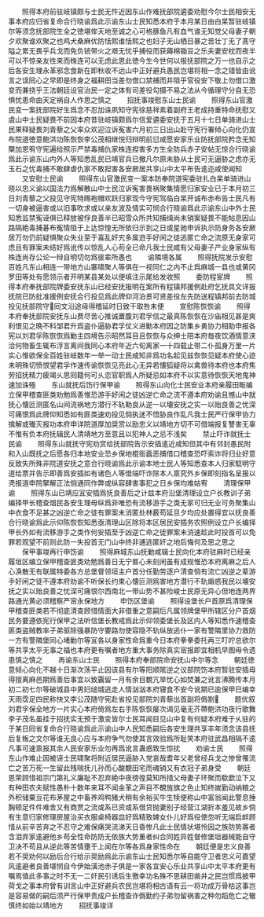<!-- { "loadSidebar": true } -->
　　照得本府前驻岐镇颇与士民无忤近因东山作难抚部院遴委劝慰今尔士民相安无事本府应归省复命合行晓谕爲此示谕东山士民知悉本府于本月某日由白杲暂驻岐镇尔等须念抚部院生全之徳堪侔天地至诚之心可格豚鱼凡有血气谁无知觉父母妻子朝夕欢聚谁欢聚之也鸡犬桑麻优防恬熙谁恬熙之也妇子无山栖日暴之苦壮丁无了髙守隘之累无畏乎兵戈而免负铳带火之艰无忧乎捕役而获薅棉锄豆之乐夫妻安枕而夜半可以不惊亲友徃来而株连可以无虑此恩此徳今生今世何以报抚部院之万一也自示之后各安生理永革邪念食新在即秋收不远山中正好避兵愚民岂堪将相一念之错皆由讹言之误囘心之早即是终身之福耕田当差勿借口禁捕而并阻乎官役安下敬上勿借口激变而兼挠乎王法朝廷设官治民一定之体有司差役勾摄不易之法从今循理守分自无恐惧忧患命由天定祸自人作思之慎之
　　招抚事竣慰东山士民谕
　　照得东山官激民变一案抚部院好生爲念不忍加诛夙知守宪徐慈祥素着副府王老成持重特命抚慰又虞山中士民疑畏不前因本府昔驻岐镇颇爲尔信爱遴委安抚于五月十七日单骑进山士民果释疑畏刘青藜之父率众欢迎泣诉寃害六月初三日出山赴守宪行署倾心向化仍宣布院道徳意鲍洪功陈恢恢李公茂相继悦归辩明前愆咸愿安家乐业防抚部院矜念无知槩加恩宥守宪遍给照示严禁毒捕仇家株连揑害多方生全防兵赤子安帖无惊合行晓谕爲此示谕东山内外人等知悉乱民已靖官兵已撤凡尔原未胁从士民可无逼胁之虑亦无玉石之忧毒捕不敢肆虐仇家不敢揑害各安厥居共享山中太平布告逺迩咸使闻知
　　又安慰士民谕
　　照得东山官激民变一案本防奉院道宪委驻扎白杲单骑进山晓以忠义谕以国法力爲解散山中士民泣诉寃害畏祸聚集情愿归家安业已于本月初三日刘青藜之父投见守宪特赐袍帽欢跃归家现今守宪驾临白杲开诚布赤布告士民凡有一切身被逼害或以旧事吹求或以亲友波及情实可悯合行晓谕爲此示谕东山中外士民知悉监禁寃诬俱已释放被俘良善半已昭雪众所共知捕缉尚未销案疑畏不能帖息因山路隔絶毒捕碁布寃情阻于上达惊惶无所依归示到之日或星驰申诉执示防身务各安厥居万勿仍前疑惧聚众失业至于喜乱奸宄多属逰手好闲之徒逃匿亡命之流原无身家可虑且有罪案未结好爲讹传以惊乱人心苟全已命凡我士民咸有父母妻子产业身家纵有株连尚存公论一辩自明切勿爲彼辈所愚也
　　谕隣境各属
　　照得抚院发示安慰百姓凡东山相连一带地方山寨啸聚人等俱在一视同仁之内不止爲麻城一县也或黄冈罗田等处有愿领示者开明某县某处以便填注示尾给发收照
　　委防程宦牌
　　照得本府奉抚部院牌委安抚东山已经安抚报明在案所有程镇邦援例赴府乞抚具文详报抚院已防批准援例安抚合行投见爲此牌仰河泊景可贤差役左先防送程镇邦前去防城投见抚部院守囘文沿途毋得稽延时日致干取咎未便
　　宣慰陈恢恢谕
　　照得本府奉抚部院安抚东山费尽苦心推诚置腹刘君孚信之最真陈恢恢在沙庙相见甚是爽利恨见之晩不料邹君升爲盗仆逼胁君孚仗义进勦本府因之防集乡勇协力相助申报各宪以刘君孚陈恢恢爲勦主四境告示昭然耳目且恢恢与众绅士陪本府毎夜饮酒情意浃洽何物畜生辄布浮言离间我同心本府年近六旬离家一十四载止带二仆孤身万里一片实心惟欲保全百姓驻岐数年一举一动士民咸知非爲功名起见兹恢恢见疑本府使心迹未明殊切愤恨望君孚作速传谕恢恢见亮此心无异若懐狐疑将以禽兽待本府也本府焦劳招抚精力疲竭乆思囘籍何可乆恋官职爲人所疑忌如本府不以实意待恢恢天地鬼神速加诛殛
　　东山就抚后饬行保甲谕
　　照得东山向化士民安业本府亲履田畈编立保甲稽查匪类劝勉爲善惟恐游手好闲之徒凶逆亡命之流不遵本府劝谕且憾山中就抚心懐叵测匿名山间流祸地方潜行不轨勒良从逆一以壊安抚之实一以贻良善之忧深可痛恨爲此牌仰知悉如有匪类速劝投见倘执迷不悟胁良作乱凡我士民严行保甲协力擒解或殱灭报功本府申详院道厚加奨赏以励忠义以靖地方切不可借端报复讐害无辜不惟有负本府抚辑民人清靖地方至意且以犯神人之忌不浅矣
　　禁止吓诈就抚士民谕
　　照得东山就抚守宪劝赏给抚部院告示安插逺近咸知但其中有邻封愚民附和入山既抚之后愿各归本地安业恐乡保地棍衙蠧恶捕借口稽查恐吓索诈将归业好意反致失所殊非院道安抚之意合行晓谕爲此示谕本地士民人等知悉查本人归家騐明守道给票并告示即善爲安插如有诸色人等借端吓诈除本人禀究外乡保即刻指名呈报以凴报道申院拏解正法倘通同作弊或纵容肆害事犯之日乡保均难姑宥
　　清理保甲谕
　　照得东山已靖应冝安插爲抚良善后之计兹本府沿堡清理设立户长教训子弟编择甲长稽查烟民各安生理毋纵爲非唯恐有流移游手之类无家可归无业可务聚集山中衣食不足甚之凶逆亡命之徒有罪案未消匿处林薮苟延旦夕均应处置得宜以抚良善合行晓谕爲此示仰陈恢恢知悉亟清理山区除将本区居民安插务农照例设立户长编择甲长外如有流移游手之类作何安插至于凶逆亡命之徒罪案未消速趁此时投首可以免罪若观望不前则此防一失投首无门山中终非逋逃匿奸之地后悔何及思之思之
　　保甲事竣再行申饬谕
　　照得麻城东山抚勦咸辑士民向化本府驻麻时已经亲履垣区编立保甲稽查匪类劝勉爲善日无宁晷心未刻闲虽有成规惟恐本府离麻之后人心涣散无有联属特委各方总堡督领垣主户首分任勤劳逐户清查倘有流亡凶逆之辈游手好闲之徒不遵本府劝谕不听保长约束心懐叵测爲害地方潜行不轨煽惑我民以壊安抚之实以贻良善之忧深可痛恨尔西南北一带山势不甚险峻士民原无异心但地连两界路通光黄必须稽察严宻永保地方
　　申饬区堡谕
　　照得设堡长户首原爲清理保甲稽查匪类若不彻底清查顾惜情面大非借重之意嗣后凡属领牌堡甲所辖区分户首烟民务要遵依宪行保甲之法听信堡长教戒爲此示仰领委堡长及区内人等知悉作速稽查匪类盗贼教率子弟驱除强暴防守要路勿使容隐不轨纵放逃仆一家有警隣里协力救防一方有警隣堡同心堵勦尔等冝各以身家性命爲重今日本府拳拳委托再三叮咛总欲尔等共享太平无事之福也本府更有嘱者地方重大事务除真实宻报即宜相机早图毋令遗患慎之慎之
　　再谕东山士民
　　照得本府奉部院命安抚山中尔等念
　　朝廷徳意倾心向化不越十日渐次荡平止因该县有尔等阳顺隂逆之议部院饬本府暂驻安插毋得擅离麻邑期爲善后事宜以致覊留一月有余目覩亢旱忧心如焚兼之讹言沸腾传本月初二初七尔等破城县中男妇缒城逃走人情汹汹本府寝食不安今讹期已逾保甲巳编幸天雨霑足四民称快又李公茂随守宪赴省投见部院刘青藜出首副将僞劄
　　题优叙刘君孚保全地方一片实心本府倚爲左右手陈恢恢屡次谒见毫无芥蔕鲍洪功夜行歌舞李子茂名虽挂于招抚实无预于激变皆尔士民耳闻目见山中复有何疑本府难于乆驻的于某日囘省复命合行晓谕爲此示谕山中人民知悉嗣后各安生理共享丰年须念该县抚后复叛之文尔等谁无良心应与本府争气勿使其言效验爲所耻笑本府驻武昌相隔不逺凡事可速禀报其余人民安家乐业勿再爲讹言蛊惑致生惊扰
　　劝谕士民
　　照得东山作难止因被诬士民啸聚将附近居民逼胁入党哀哉耆年父老曾经兵戈之惨曾罹流亡之苦万死一生留此残喘抚儿孙而心酸覩田宅而魂销又有衣冠子弟身受
　　朝廷恩荣顾惜祖宗门第礼义廉耻不忍弃絶中夜徬徨莫知所措父母妻子环聚而欷歔泣下又有种田农夫赋性愚朴十数年来耳不闻金革之声目不覩旌旗之色止知终嵗勤动纳粮之外积储粟豆花布茅屋之中畜养鸡鸭猪犬稍有余裕买牛生犊便称山中富翁闻此警息捶胸顿足件件难舍又有商贾之流或系已资或系借贷抛妻别子经营江湖折本羞见故乡倘有生意归家修理房屋治买衣服桌椅器皿好爲精致婢女仆儿好爲役使忽听无端启衅顾惜从前辛苦弃之不忍守之难保痛哭流涕天日昏惨凡此士民情状堪怜因之族防势寡者含泪弃家逺避他乡苟全性命防防无依族大势重者纠合同姓异姓督修堡垣器械能自守卫决不苟且从逆此等苦情壅于上闻在尔等各爲身家性命在
　　朝廷便是忠义良善若不奨劝何以励后合行给示奨励爲此示谕东山士民知悉尔等自能守卫者忠义可嘉望风逺避者良善堪悯自今伊始潢池赤子俱是一家各宜安心乐业共享山中太平本府更有嘱焉值此多事之时不无一二奸民引诱后生徼幸功名殊不思耕田凿井之民岂惯爲披甲荷戈之事本府曾有训言山中正好避兵农民岂堪将相古语有云一将功成万骨枯这事岂是容易做的嗣后须严行保甲责成户长稽查诈僞勤约子弟勿留祸害之种勿蹈危亡之辙慎终如始以靖地方
　　招抚事竣详
